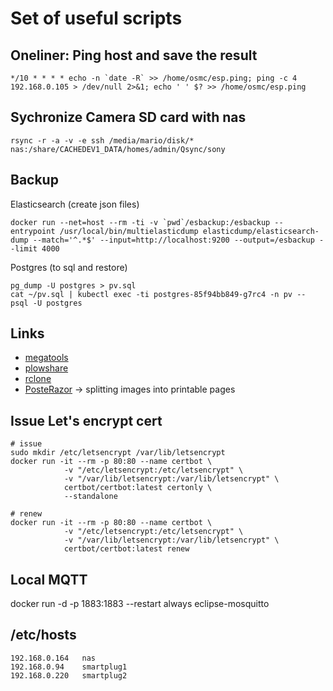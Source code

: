 # Set of useful scripts


## Oneliner: Ping host and save the result 

    */10 * * * * echo -n `date -R` >> /home/osmc/esp.ping; ping -c 4 192.168.0.105 > /dev/null 2>&1; echo ' ' $? >> /home/osmc/esp.ping


## Sychronize Camera SD card with nas

    rsync -r -a -v -e ssh /media/mario/disk/* nas:/share/CACHEDEV1_DATA/homes/admin/Qsync/sony


## Backup

Elasticsearch (create json files)

    docker run --net=host --rm -ti -v `pwd`/esbackup:/esbackup --entrypoint /usr/local/bin/multielasticdump elasticdump/elasticsearch-dump --match='^.*$' --input=http://localhost:9200 --output=/esbackup --limit 4000

Postgres (to sql and restore)

    pg_dump -U postgres > pv.sql
    cat ~/pv.sql | kubectl exec -ti postgres-85f94bb849-g7rc4 -n pv -- psql -U postgres

## Links

 * [megatools](https://megous.com/git/megatools)
 * [plowshare](https://github.com/mcrapet/plowshare)
 * [rclone](https://github.com/rclone/rclone)
 * [PosteRazor](https://posterazor.sourceforge.io/) -> splitting images into printable pages

## Issue Let's encrypt cert

    # issue
    sudo mkdir /etc/letsencrypt /var/lib/letsencrypt
    docker run -it --rm -p 80:80 --name certbot \
                -v "/etc/letsencrypt:/etc/letsencrypt" \
                -v "/var/lib/letsencrypt:/var/lib/letsencrypt" \
                certbot/certbot:latest certonly \
                --standalone

    # renew
    docker run -it --rm -p 80:80 --name certbot \
                -v "/etc/letsencrypt:/etc/letsencrypt" \
                -v "/var/lib/letsencrypt:/var/lib/letsencrypt" \
                certbot/certbot:latest renew

## Local MQTT

docker run -d -p 1883:1883 --restart always eclipse-mosquitto

## /etc/hosts

```
192.168.0.164   nas
192.168.0.94    smartplug1
192.168.0.220   smartplug2
```
